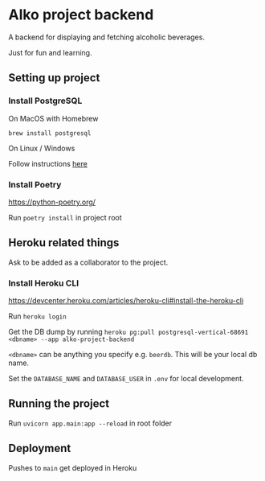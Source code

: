 # Alko project backend

A backend for displaying and fetching alcoholic beverages.

Just for fun and learning.

## Setting up project

### Install PostgreSQL

On MacOS with Homebrew

`brew install postgresql`

On Linux / Windows

Follow instructions [here](https://www.postgresql.org/download/)

### Install Poetry

https://python-poetry.org/

Run `poetry install` in project root

## Heroku related things

Ask to be added as a collaborator to the project.

### Install Heroku CLI

https://devcenter.heroku.com/articles/heroku-cli#install-the-heroku-cli

Run `heroku login`

Get the DB dump by running `heroku pg:pull postgresql-vertical-68691 <dbname> --app alko-project-backend`

`<dbname>` can be anything you specify e.g. `beerdb`. This will be your local db name.

Set the `DATABASE_NAME` and `DATABASE_USER` in `.env` for local development.

## Running the project

Run `uvicorn app.main:app --reload` in root folder

## Deployment

Pushes to `main` get deployed in Heroku
